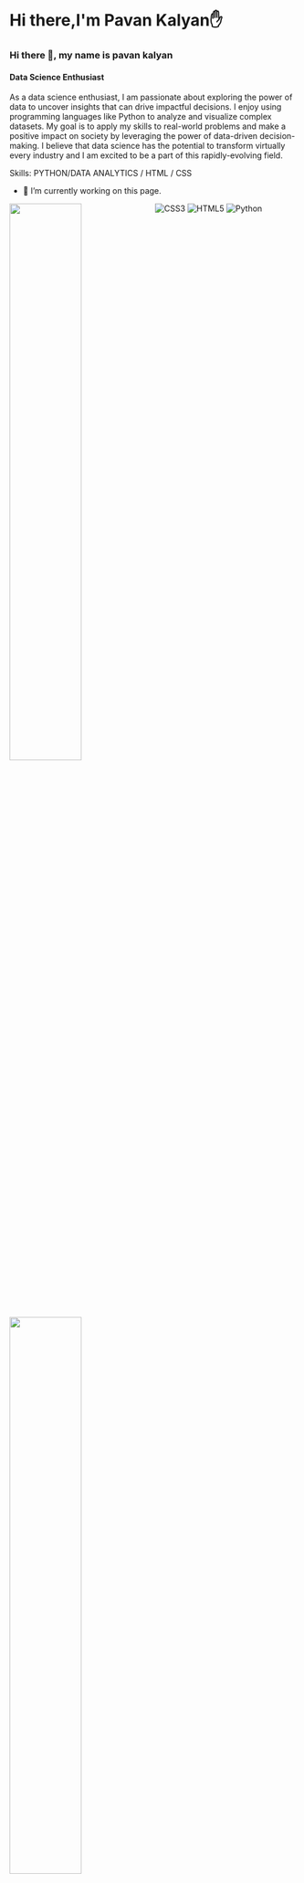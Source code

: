 # Hi there,I'm Pavan Kalyan✋
### Hi there 👋, my name is pavan kalyan
#### Data Science Enthusiast
As a data science enthusiast, I am passionate about exploring the power of data to uncover insights that can drive impactful decisions. I enjoy using programming languages like Python to analyze and visualize complex datasets.
My goal is to apply my skills to real-world problems and make a positive impact on society by leveraging the power of data-driven decision-making. I believe that data science has the potential to transform virtually every industry and I am excited to be a part of this rapidly-evolving field.

Skills: PYTHON/DATA ANALYTICS / HTML / CSS

- 🔭 I’m currently working on this page. 






<img align="left" width="50%" src='https://github-readme-stats.vercel.app/api?username=pavan-stark&show_icons=true&theme=radical'/>
<img align="left" width="50% "src='https://github-readme-stats.vercel.app/api/top-langs/?username=pavan-stark&layout=compact'/>


<img alt="CSS3"    src='https://img.shields.io/badge/css3-%231572B6.svg?style=for-the-badge&logo=css3&logoColor=white'/>
<img alt="HTML5"   src='https://img.shields.io/badge/html5-%23E34F26.svg?style=for-the-badge&logo=html5&logoColor=white'/>
<img alt="Python"     src='https://img.shields.io/badge/python-3670A0?style=for-the-badge&logo=python&logoColor=ffdd54'/>




